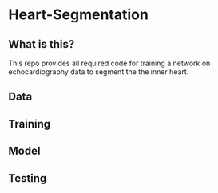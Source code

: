 # Heart-Segmentation
## What is this?
This repo provides all required code for training a network on echocardiography data to segment the the inner heart.

## Data

## Training

## Model

## Testing

